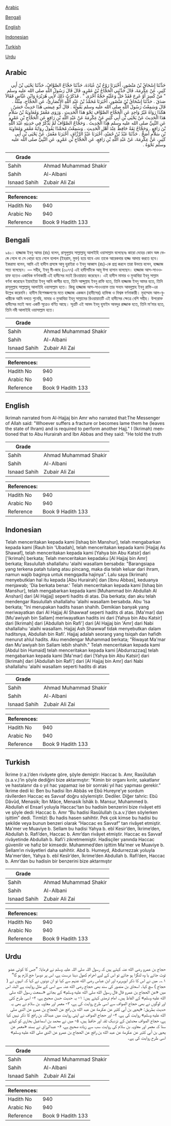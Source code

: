 [Arabic](#arabic)

[Bengali](#bengali)

[English](#english)

[Indonesian](#indonesian)

[Turkish](#turkish)

[Urdu](#urdu)

## Arabic


<div dir="rtl" lang="ar" style={{fontSize:'larger',backgroundColor:'#f8f9fa',padding:20}}>
حَدَّثَنَا إِسْحَاقُ بْنُ مَنْصُورٍ، أَخْبَرَنَا رَوْحُ بْنُ عُبَادَةَ، حَدَّثَنَا حَجَّاجٌ الصَّوَّافُ، حَدَّثَنَا يَحْيَى بْنُ أَبِي كَثِيرٍ، عَنْ عِكْرِمَةَ، قَالَ حَدَّثَنِي الْحَجَّاجُ بْنُ عَمْرٍو، قَالَ قَالَ رَسُولُ اللَّهِ صلى الله عليه وسلم ‏ "‏ مَنْ كُسِرَ أَوْ عَرِجَ فَقَدْ حَلَّ وَعَلَيْهِ حَجَّةٌ أُخْرَى ‏"‏ ‏.‏ فَذَكَرْتُ ذَلِكَ لأَبِي هُرَيْرَةَ وَابْنِ عَبَّاسٍ فَقَالاَ صَدَقَ ‏.‏ حَدَّثَنَا إِسْحَاقُ بْنُ مَنْصُورٍ، أَخْبَرَنَا مُحَمَّدُ بْنُ عَبْدِ اللَّهِ الأَنْصَارِيُّ، عَنِ الْحَجَّاجِ، مِثْلَهُ ‏.‏ قَالَ وَسَمِعْتُ رَسُولَ اللَّهِ صلى الله عليه وسلم يَقُولُهُ ‏.‏ قَالَ أَبُو عِيسَى هَذَا حَدِيثٌ حَسَنٌ ‏.‏ هَكَذَا رَوَاهُ غَيْرُ وَاحِدٍ عَنِ الْحَجَّاجِ الصَّوَّافِ نَحْوَ هَذَا الْحَدِيثِ ‏.‏ وَرَوَى مَعْمَرٌ وَمُعَاوِيَةُ بْنُ سَلاَّمٍ هَذَا الْحَدِيثَ عَنْ يَحْيَى بْنِ أَبِي كَثِيرٍ عَنْ عِكْرِمَةَ عَنْ عَبْدِ اللَّهِ بْنِ رَافِعٍ عَنِ الْحَجَّاجِ بْنِ عَمْرٍو عَنِ النَّبِيِّ صلى الله عليه وسلم هَذَا الْحَدِيثَ ‏.‏ وَحَجَّاجٌ الصَّوَّافُ لَمْ يَذْكُرْ فِي حَدِيثِهِ عَبْدَ اللَّهِ بْنَ رَافِعٍ ‏.‏ وَحَجَّاجٌ ثِقَةٌ حَافِظٌ عِنْدَ أَهْلِ الْحَدِيثِ ‏.‏ وَسَمِعْتُ مُحَمَّدًا يَقُولُ رِوَايَةُ مَعْمَرٍ وَمُعَاوِيَةَ بْنِ سَلاَّمٍ أَصَحُّ ‏.‏ حَدَّثَنَا عَبْدُ بْنُ حُمَيْدٍ، أَخْبَرَنَا عَبْدُ الرَّزَّاقِ، أَخْبَرَنَا مَعْمَرٌ، عَنْ يَحْيَى بْنِ أَبِي كَثِيرٍ، عَنْ عِكْرِمَةَ، عَنْ عَبْدِ اللَّهِ بْنِ رَافِعٍ، عَنِ الْحَجَّاجِ بْنِ عَمْرٍو، عَنِ النَّبِيِّ صلى الله عليه وسلم نَحْوَهُ ‏.‏
</div>
<div style={{backgroundColor:'#f8f9fa',padding:20, marginBottom: 10}}><table> <thead> <tr> <th>Grade</th> <th></th> </tr> </thead> <tbody> <tr><td>Sahih</td><td>Ahmad Muhammad Shakir</td></tr><tr><td>Sahih</td><td>Al-Albani</td></tr><tr><td>Isnaad Sahih</td><td>Zubair Ali Zai</td></tr></tbody></table><table> <thead> <tr> <th>References:</th> <th></th> </tr> </thead> <tbody><tr><td>Hadith No</td><td>940</td></tr><tr><td>Arabic No</td><td>940</td></tr><tr><td>Reference</td><td>Book 9 Hadith 133</td></tr></tbody></table></div>

## Bengali


<div dir="ltr" lang="bn" style={{fontSize:'larger',backgroundColor:'#f8f9fa',padding:20}}>
৯৪০। হাজ্জাজ ইবনু আমর (রাঃ) বলেন, রাসূলুল্লাহ সাল্লাল্লাহু আলাইহি ওয়াসাল্লাম বলেছেনঃ কারো দেহের কোন অঙ্গ ভেঙ্গে গেলে বা সে খোড়া হয়ে গেলে হালাল (ইহরাম, মুক্ত) হয়ে যাবে এবং তাকে আরেকবার হাজ্জ আদায় করতে হবে। ইকরামা বলেন, আমি এই হাদীস প্রসঙ্গে আবু হুরাইরা ও ইবনু আব্বাস (রাঃ)-কে প্রশ্ন করলে তারা উভয়ে বলেন, হাজ্জাজ সত্য বলেছেন। — সহীহ, ইবনু মী-জাহ (৩০৭৭) এই হাদীসটিকে আবূ ঈসা হাসান বলেছেন। হাজ্জাজ আস-সাওওয়াফ হতেও একাধিক বর্ণনাকারী এই হাদীসের মতই রিওয়ায়াত করেছেন। এই হাদীস মামার ও মুআবিয়া ইবনু সাল্লাম বর্ণনা করেছেন ইয়াহইয়া ইবনু আবি কাসীর হতে, তিনি আব্দুল্লাহ ইবনু রাফি হতে, তিনি হাজ্জাজ ইবনু আমর হতে, তিনি রাসূলুল্লাহ সাল্লাল্লাহু আলাইহি ওয়াসাল্লাম হতে। কিন্তু হাজ্জাজ আস-সাওওয়াফ তার সনদে আবদুল্লাহ ইবনু রাফি-এর উল্লেখ করেননি। হাদীস বিশেষজ্ঞগণের মতে হাজ্জাজ একজন (হাদীসের) হাফিজ ও বিশ্বস্ত বর্ণনাকারী। মুহাম্মাদ আল-বুখারীকে আমি বলতে শুনেছি, মামার ও মুআবিয়া ইবনু সাল্লামের রিওয়ায়াতটি এই হাদীসের ক্ষেত্রে বেশি সহীহ। উপরোক্ত হাদীসের মতই অন্য একটি সূত্রেও বর্ণিত আছে। সূত্রটি এই আবদ ইবনু হুমাইদ আবদুর রাজ্জাক হতে, তিনি মা’মার হতে, তিনি নবী আলাইহি ওয়াসাল্লাম হতে।
</div>
<div style={{backgroundColor:'#f8f9fa',padding:20, marginBottom: 10}}><table> <thead> <tr> <th>Grade</th> <th></th> </tr> </thead> <tbody> <tr><td>Sahih</td><td>Ahmad Muhammad Shakir</td></tr><tr><td>Sahih</td><td>Al-Albani</td></tr><tr><td>Isnaad Sahih</td><td>Zubair Ali Zai</td></tr></tbody></table><table> <thead> <tr> <th>References:</th> <th></th> </tr> </thead> <tbody><tr><td>Hadith No</td><td>940</td></tr><tr><td>Arabic No</td><td>940</td></tr><tr><td>Reference</td><td>Book 9 Hadith 133</td></tr></tbody></table></div>

## English


<div dir="ltr" lang="en" style={{fontSize:'larger',backgroundColor:'#f8f9fa',padding:20}}>
Ikrimah narrated from Al-Hajjaj bin Amr who narrated that:The Messenger of Allah said: "Whoever suffers a fracture or becomes lame them he (leaves the state of Ihram) and is required to perform another Hajj." I (Ikrimah) mentioned that to Abu Hurairah and Ibn Abbas and they said: "He told the truth
</div>
<div style={{backgroundColor:'#f8f9fa',padding:20, marginBottom: 10}}><table> <thead> <tr> <th>Grade</th> <th></th> </tr> </thead> <tbody> <tr><td>Sahih</td><td>Ahmad Muhammad Shakir</td></tr><tr><td>Sahih</td><td>Al-Albani</td></tr><tr><td>Isnaad Sahih</td><td>Zubair Ali Zai</td></tr></tbody></table><table> <thead> <tr> <th>References:</th> <th></th> </tr> </thead> <tbody><tr><td>Hadith No</td><td>940</td></tr><tr><td>Arabic No</td><td>940</td></tr><tr><td>Reference</td><td>Book 9 Hadith 133</td></tr></tbody></table></div>

## Indonesian


<div dir="ltr" lang="id" style={{fontSize:'larger',backgroundColor:'#f8f9fa',padding:20}}>
Telah menceritakan kepada kami [Ishaq bin Manshur], telah mengabarkan kepada kami [Rauh bin 'Ubadah], telah menceritakan kepada kami [Hajjaj As Shawaf], telah menceritakan kepada kami [Yahya bin Abu Katsir] dari ['Ikrimah] berkata; Telah menceritakan kepadaku [Al Hajjaj bin Amr] berkata; Rasulullah shallallahu 'alaihi wasallam bersabda: "Barangsiapa yang terkena patah tulang atau pincang, maka dia telah keluar dari ihram, namun wajib baginya untuk mengqadla hajinya". Lalu saya (Ikrimah) menyebutklan hal itu kepada [Abu Hurairah] dan [Ibnu Abbas], keduanya menjawab; 'Dia berkata benar.' Telah menceritakan kepada kami [Ishaq bin Manshur], telah mengabarkan kepada kami [Muhammad bin Abdullah Al Anshari] dari [Al Hajjaj] seperti hadits di atas. Dia berkata; dan aku telah mendengar Rasulullah shallallahu 'alaihi wasallam bersabda. Abu 'Isa berkata; "Ini merupakan hadits hasan shahih. Demikian banyak yang meriwayatkan dari Al Hajjaj Al Shawwaf seperti hadits di atas. [Ma'mar] dan [Mu'awiyah bin Sallam] meriwayatkan hadits ini dari [Yahya bin Abu Katsir] dari [Ikrimah] dari [Abdullah bin Rafi'] dari [Al Hajjaj bin 'Amr] dari Nabi shallallahu 'alaihi wasallam. Hajjaj Ash Shawwaf tidak menyebutkan dalam haditsnya, Abdullah bin Rafi'. Hajjaj adalah seorang yang tsiqah dan hafidh menurut ahlul hadits. Aku mendengar Muhammad berkata; "Riwayat Ma'mar dan Mu'awiyah bin Sallam lebih shahih." Telah menceritakan kepada kami [Abdul bin Humaid] telah menceritakan kepada kami [Abdurrazzaq] telah mengabarkan kepada kami [Ma'mar] dari [Yahya bin Abu Katsir] dari [Ikrimah] dari [Abdullah bin Rafi'] dari [Al Hajjaj bin Amr] dari Nabi shallallahu 'alaihi wasallam seperti hadits di atas
</div>
<div style={{backgroundColor:'#f8f9fa',padding:20, marginBottom: 10}}><table> <thead> <tr> <th>Grade</th> <th></th> </tr> </thead> <tbody> <tr><td>Sahih</td><td>Ahmad Muhammad Shakir</td></tr><tr><td>Sahih</td><td>Al-Albani</td></tr><tr><td>Isnaad Sahih</td><td>Zubair Ali Zai</td></tr></tbody></table><table> <thead> <tr> <th>References:</th> <th></th> </tr> </thead> <tbody><tr><td>Hadith No</td><td>940</td></tr><tr><td>Arabic No</td><td>940</td></tr><tr><td>Reference</td><td>Book 9 Hadith 133</td></tr></tbody></table></div>

## Turkish


<div dir="ltr" lang="tr" style={{fontSize:'larger',backgroundColor:'#f8f9fa',padding:20}}>
İkrime (r.a.)’den rivâyete göre, şöyle demiştir: Haccac b. Amr, Rasûlullah (s.a.v.)’in şöyle dediğini bize aktarmıştır: “Kimin bir organı kırılır, sakatlanır ve hastalanır da o yıl hac yapamaz ise bir sonraki yıl hac yapması gerekir.” İkrime dedi ki: Ben bu hadisi İbn Abbâs ve Ebû Hureyre’ye sordum râvîlerden Haccac es Savvaf doğru söylemiştir. Dediler. Diğer tahric: Ebû Dâvûd, Menasik; İbn Mâce, Menasik İshâk b. Mansur, Muhammed b. Abdullah el Ensarî yoluyla Haccac’tan bu hadisin benzerini bize rivâyet etti ve şöyle dedi: Haccac b. Amr “Bu hadisi Rasûlullah (s.a.v.)’den söylerken işittim” dedi. Tirmîzî: Bu hadis hasen sahihtir. Pek çok kimse bu hadisi bu şekilde veya bunun benzeri olarak “Haccac es Savvaf” tan rivâyet etmiştir. Ma'mer ve Muaviye b. Sellam bu hadisi Yahya b. ebî Kesir’den, İkrime’den, Abdullah b. Rafi’den, Haccac b. Amr’dan rivâyet etmiştir. Haccac es Savvaf rivâyetinde Abdullah b. Rafi'i zikretmemiştir. Hadisçiler yanında Haccac güvenilir ve hafız bir kimsedir. Muhammed’den işittim Ma'mer ve Muaviye b. Sellam’ın rivâyetleri daha sahihtir. Abd b. Humeyd, Abdurrezzak yoluyla Ma'mer’den, Yahya b. ebî Kesîr’den, İkrime’den Abdullah b. Rafi’den, Haccac b. Amr’dan bu hadisin bir benzerini bize aktarmıştır
</div>
<div style={{backgroundColor:'#f8f9fa',padding:20, marginBottom: 10}}><table> <thead> <tr> <th>Grade</th> <th></th> </tr> </thead> <tbody> <tr><td>Sahih</td><td>Ahmad Muhammad Shakir</td></tr><tr><td>Sahih</td><td>Al-Albani</td></tr><tr><td>Isnaad Sahih</td><td>Zubair Ali Zai</td></tr></tbody></table><table> <thead> <tr> <th>References:</th> <th></th> </tr> </thead> <tbody><tr><td>Hadith No</td><td>940</td></tr><tr><td>Arabic No</td><td>940</td></tr><tr><td>Reference</td><td>Book 9 Hadith 133</td></tr></tbody></table></div>

## Urdu


<div dir="rtl" lang="ur" style={{fontSize:'larger',backgroundColor:'#f8f9fa',padding:20}}>
حجاج بن عمرو رضی الله عنہ کہتے ہیں کہ رسول اللہ صلی اللہ علیہ وسلم نے فرمایا: ”جس کا کوئی عضو ٹوٹ جائے یا وہ لنگڑا ہو جائے تو اس کے لیے احرام کھول دینا درست ہے، اس پر دوسرا حج لازم ہو گا“ ۱؎۔ میں نے اس کا ذکر ابوہریرہ اور ابن عباس رضی الله عنہم سے کیا تو ان دونوں نے کہا کہ انہوں نے ( حجاج ) سچ کہا۔ اسحاق بن منصور کی سند بھی حجاج رضی الله عنہ سے اسی کے مثل روایت ہے البتہ اس میں «عن الحجاج بن عمرو قال قال رسول الله صلى الله عليه وسلم» کے بجائے «سمعت رسول الله صلى الله عليه وسلم» کے الفاظ ہیں۔ امام ترمذی کہتے ہیں: ۱- یہ حدیث حسن صحیح ہے، ۲- اسی طرح کئی اور لوگوں نے بھی حجاج الصواف سے اسی طرح روایت کی ہے، ۳- معمر اور معاویہ بن سلام نے بھی یہ حدیث بطریق: «يحيى بن أبي كثير عن عكرمة عن عبد الله بن رافع عن الحجاج بن عمرو عن النبي صلى الله عليه وسلم» روایت کی ہے، ۴- اور حجاج الصواف نے اپنی روایت میں عبداللہ بن رافع کا ذکر نہیں کیا ہے، حجاج الصواف محدثین کے نزدیک ثقہ اور حافظ ہیں، ۵- میں نے محمد بن اسماعیل بخاری کو کہتے سنا کہ معمر اور معاویہ بن سلام کی روایت سب سے زیادہ صحیح ہے، ۶- عبدالرزاق نے بسند «معمر عن يحيى بن أبي كثير عن عكرمة عن عبد الله بن رافع عن الحجاج بن عمرو عن النبي صلى الله عليه وسلم» اسی طرح روایت کی ہے۔
</div>
<div style={{backgroundColor:'#f8f9fa',padding:20, marginBottom: 10}}><table> <thead> <tr> <th>Grade</th> <th></th> </tr> </thead> <tbody> <tr><td>Sahih</td><td>Ahmad Muhammad Shakir</td></tr><tr><td>Sahih</td><td>Al-Albani</td></tr><tr><td>Isnaad Sahih</td><td>Zubair Ali Zai</td></tr></tbody></table><table> <thead> <tr> <th>References:</th> <th></th> </tr> </thead> <tbody><tr><td>Hadith No</td><td>940</td></tr><tr><td>Arabic No</td><td>940</td></tr><tr><td>Reference</td><td>Book 9 Hadith 133</td></tr></tbody></table></div>